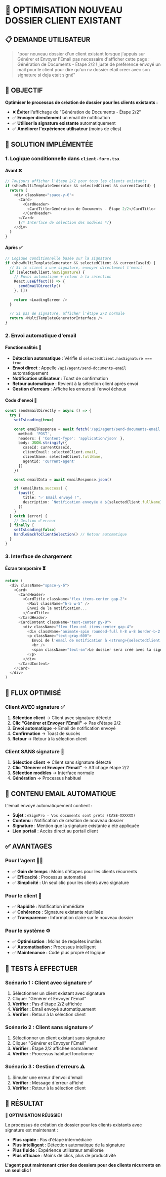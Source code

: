 # 🚀 **OPTIMISATION NOUVEAU DOSSIER CLIENT EXISTANT**

## 📋 **DEMANDE UTILISATEUR**

> "pour nouveau dossier d'un client existant lorsque j'appuis sur Générer et Envoyer l'Email pas necessaire d'afficher cette page : Génération de Documents - Étape 2/2 ! juste de preference envoyé un mail pour le client pour dire qu'un nv dossier etait creer avec son signature si deja etait signé"

## 🎯 **OBJECTIF**

**Optimiser le processus de création de dossier pour les clients existants :**
- ❌ **Éviter** l'affichage de "Génération de Documents - Étape 2/2"
- ✅ **Envoyer directement** un email de notification
- ✅ **Utiliser la signature existante** automatiquement
- ✅ **Améliorer l'expérience utilisateur** (moins de clics)

## 🔧 **SOLUTION IMPLÉMENTÉE**

### **1. Logique conditionnelle dans `client-form.tsx`**

#### **Avant** ❌
```typescript
// Toujours afficher l'étape 2/2 pour tous les clients existants
if (showMultiTemplateGenerator && selectedClient && currentCaseId) {
  return (
    <div className="space-y-6">
      <Card>
        <CardHeader>
          <CardTitle>Génération de Documents - Étape 2/2</CardTitle>
        </CardHeader>
      </Card>
      {/* Interface de sélection des modèles */}
    </div>
  )
}
```

#### **Après** ✅
```typescript
// Logique conditionnelle basée sur la signature
if (showMultiTemplateGenerator && selectedClient && currentCaseId) {
  // Si le client a une signature, envoyer directement l'email
  if (selectedClient.hasSignature) {
    // Envoi automatique + retour à la sélection
    React.useEffect(() => {
      sendEmailDirectly()
    }, [])
    
    return <LoadingScreen />
  }
  
  // Si pas de signature, afficher l'étape 2/2 normale
  return <MultiTemplateGeneratorInterface />
}
```

### **2. Envoi automatique d'email**

#### **Fonctionnalités** 🚀
- **Détection automatique** : Vérifie si `selectedClient.hasSignature === true`
- **Envoi direct** : Appelle `/api/agent/send-documents-email` automatiquement
- **Notification utilisateur** : Toast de confirmation
- **Retour automatique** : Revient à la sélection client après envoi
- **Gestion d'erreurs** : Affiche les erreurs si l'envoi échoue

#### **Code d'envoi** 📧
```typescript
const sendEmailDirectly = async () => {
  try {
    setIsLoading(true)
    
    const emailResponse = await fetch('/api/agent/send-documents-email', {
      method: 'POST',
      headers: { 'Content-Type': 'application/json' },
      body: JSON.stringify({
        caseId: currentCaseId,
        clientEmail: selectedClient.email,
        clientName: selectedClient.fullName,
        agentId: 'current-agent'
      })
    })

    const emailData = await emailResponse.json()

    if (emailData.success) {
      toast({
        title: "✅ Email envoyé !",
        description: `Notification envoyée à ${selectedClient.fullName} pour le nouveau dossier avec signature existante`,
      })
    }
  } catch (error) {
    // Gestion d'erreur
  } finally {
    setIsLoading(false)
    handleBackToClientSelection() // Retour automatique
  }
}
```

### **3. Interface de chargement**

#### **Écran temporaire** ⏳
```typescript
return (
  <div className="space-y-6">
    <Card>
      <CardHeader>
        <CardTitle className="flex items-center gap-2">
          <Mail className="h-5 w-5" />
          Envoi de la notification...
        </CardTitle>
      </CardHeader>
      <CardContent className="text-center py-8">
        <div className="flex flex-col items-center gap-4">
          <div className="animate-spin rounded-full h-8 w-8 border-b-2 border-blue-600"></div>
          <p className="text-gray-600">
            Envoi de l'email de notification à <strong>{selectedClient.fullName}</strong>
            <br />
            <span className="text-sm">Le dossier sera créé avec la signature existante</span>
          </p>
        </div>
      </CardContent>
    </Card>
  </div>
)
```

## 🎯 **FLUX OPTIMISÉ**

### **Client AVEC signature** ✅
1. **Sélection client** → Client avec signature détecté
2. **Clic "Générer et Envoyer l'Email"** → Pas d'étape 2/2
3. **Envoi automatique** → Email de notification envoyé
4. **Confirmation** → Toast de succès
5. **Retour** → Retour à la sélection client

### **Client SANS signature** 📝
1. **Sélection client** → Client sans signature détecté
2. **Clic "Générer et Envoyer l'Email"** → Affichage étape 2/2
3. **Sélection modèles** → Interface normale
4. **Génération** → Processus habituel

## 📧 **CONTENU EMAIL AUTOMATIQUE**

L'email envoyé automatiquement contient :
- **Sujet** : `eSignPro - Vos documents sont prêts (CASE-XXXXXX)`
- **Contenu** : Notification de création de nouveau dossier
- **Signature** : Mention que la signature existante a été appliquée
- **Lien portail** : Accès direct au portail client

## ✅ **AVANTAGES**

### **Pour l'agent** 👨‍💼
- ✅ **Gain de temps** : Moins d'étapes pour les clients récurrents
- ✅ **Efficacité** : Processus automatisé
- ✅ **Simplicité** : Un seul clic pour les clients avec signature

### **Pour le client** 👥
- ✅ **Rapidité** : Notification immédiate
- ✅ **Cohérence** : Signature existante réutilisée
- ✅ **Transparence** : Information claire sur le nouveau dossier

### **Pour le système** ⚙️
- ✅ **Optimisation** : Moins de requêtes inutiles
- ✅ **Automatisation** : Processus intelligent
- ✅ **Maintenance** : Code plus propre et logique

## 🧪 **TESTS À EFFECTUER**

### **Scénario 1 : Client avec signature** ✅
1. Sélectionner un client existant avec signature
2. Cliquer "Générer et Envoyer l'Email"
3. **Vérifier** : Pas d'étape 2/2 affichée
4. **Vérifier** : Email envoyé automatiquement
5. **Vérifier** : Retour à la sélection client

### **Scénario 2 : Client sans signature** ✅
1. Sélectionner un client existant sans signature
2. Cliquer "Générer et Envoyer l'Email"
3. **Vérifier** : Étape 2/2 affichée normalement
4. **Vérifier** : Processus habituel fonctionne

### **Scénario 3 : Gestion d'erreurs** ⚠️
1. Simuler une erreur d'envoi d'email
2. **Vérifier** : Message d'erreur affiché
3. **Vérifier** : Retour à la sélection client

## 🎯 **RÉSULTAT**

**🚀 OPTIMISATION RÉUSSIE !**

Le processus de création de dossier pour les clients existants avec signature est maintenant :
- **Plus rapide** : Pas d'étape intermédiaire
- **Plus intelligent** : Détection automatique de la signature
- **Plus fluide** : Expérience utilisateur améliorée
- **Plus efficace** : Moins de clics, plus de productivité

**L'agent peut maintenant créer des dossiers pour des clients récurrents en un seul clic !**
